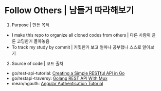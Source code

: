 Follow Others | 남들거 따라해보기
==============

1. Purpose | 만든 목적
- I make this repo to organize all cloned codes from others | 다른 사람꺼 클론 코딩한거 몰아놓음
- To track my study by commit | 커밋한거 보고 얼마나 공부했나 스스로 알아보기

2. Source of code | 코드 출처
- go/rest-api-tutorial: [Creating a Simple RESTful API in Go](https://youtu.be/W5b64DXeP0o)
- go/restapi-traversy: [Golang REST API With Mux](https://youtu.be/SonwZ6MF5BE)
- mean/ngauth: [Angular Authentication Tutorial](https://www.youtube.com/playlist?list=PLC3y8-rFHvwg2RBz6UplKTGIXREj9dV0G)